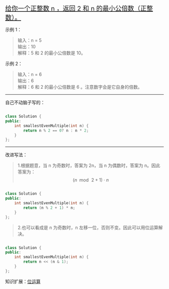 <span style = "font-size : 20px">[给你一个正整数 n ，返回 2 和 n 的最小公倍数（正整数）。](https://leetcode.cn/problems/smallest-even-multiple/description/?envType=study-plan-v2&envId=primers-list )</span>  

示例 1：  
> 输入：n = 5  
> 输出：10  
> 解释：5 和 2 的最小公倍数是 10。 

示例 2：  
> 输入：n = 6  
> 输出：6  
> 解释：6 和 2 的最小公倍数是 6 。注意数字会是它自身的倍数。

--- 

自己不动脑子写的：

```cpp

class Solution {
public:
    int smallestEvenMultiple(int n) {
        return n % 2 == 0? n : n * 2; 
    }
};
```

--- 

改进写法：  

> 1.根据题意，当 n 为奇数时，答案为 2n，当 n 为偶数时，答案为 n。因此答案为：  
$$
(n \mod\,2 + 1) \cdot n
$$

```cpp

class Solution {
public:
    int smallestEvenMultiple(int n) {
        return (n % 2 + 1) * n;
    }
};
```

> 2.也可以看成是 n 为奇数时，n 左移一位，否则不变。因此可以用位运算解决。

```cpp

class Solution {
public:
    int smallestEvenMultiple(int n) {
        return n << (n & 1);
    }
};
```

知识扩展：[位运算](../库函数%20&%20扩展知识/位运算.md)
